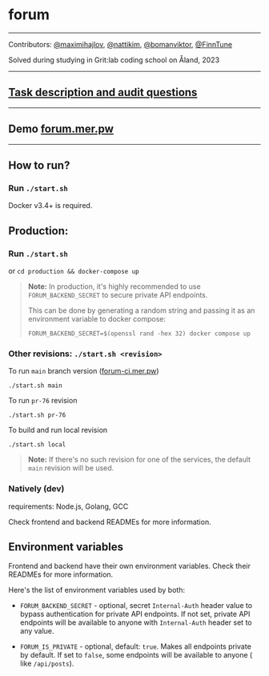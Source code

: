 # forum

---

Contributors: [@maximihajlov](https://github.com/maximihajlov),
[@nattikim](https://github.com/nattikim),
[@bomanviktor](https://github.com/bomanviktor),
[@FinnTune](https://github.com/FinnTune)

Solved during studying in Grit:lab coding school on Åland, 2023

---

## [Task description and audit questions](https://github.com/01-edu/public/tree/master/subjects/real-time-forum)

---

## Demo [forum.mer.pw](https://forum.mer.pw/)

---

## How to run?

### Run `./start.sh`

Docker v3.4+ is required.

## Production:

### Run `./start.sh`

or `cd production && docker-compose up`

> **Note:** In production, it's highly recommended to use `FORUM_BACKEND_SECRET` to secure private API endpoints.
>
> This can be done by generating a random string and passing it as an environment variable to docker compose:
>
> `FORUM_BACKEND_SECRET=$(openssl rand -hex 32) docker compose up`

### Other revisions: `./start.sh <revision>`

To run `main` branch version ([forum-ci.mer.pw](https://forum-ci.mer.pw))

```shell
./start.sh main
```

To run `pr-76` revision

```shell
./start.sh pr-76
```

To build and run local revision

```shell
./start.sh local
```

> **Note:** If there's no such revision for one of the services, the default `main` revision will be used.

### Natively (dev)

requirements: Node.js, Golang, GCC

Check frontend and backend READMEs for more information.

## Environment variables

Frontend and backend have their own environment variables. Check their READMEs for more information.

Here's the list of environment variables used by both:

- `FORUM_BACKEND_SECRET` - optional, secret `Internal-Auth` header value to bypass authentication for private API
  endpoints. If not set, private API endpoints will be available to anyone with `Internal-Auth` header set to any value.

- `FORUM_IS_PRIVATE` - optional, default: `true`.
  Makes all endpoints private by default. If set to `false`, some endpoints will be available to anyone (
  like `/api/posts`).
